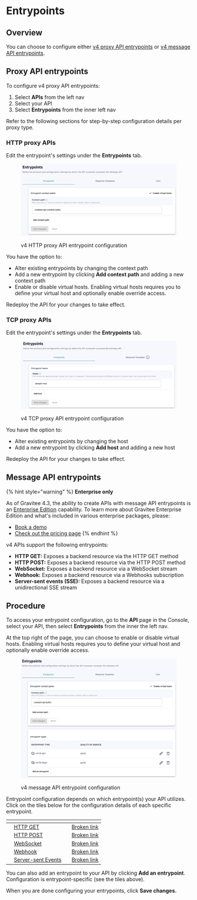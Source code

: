 # Entrypoints

## Overview

You can choose to configure either [v4 proxy API entrypoints](./#proxy-api-entrypoints) or [v4 message API entrypoints](./#message-api-entrypoints).

## Proxy API entrypoints

To configure v4 proxy API entrypoints:

1. Select **APIs** from the left nav
2. Select your API&#x20;
3. Select **Entrypoints** from the inner left nav&#x20;

Refer to the following sections for step-by-step configuration details per proxy type.

### HTTP proxy APIs

Edit the entrypoint's settings under the **Entrypoints** tab.

<figure><img src="../../../.gitbook/assets/edit HTTP entrypoint.png" alt=""><figcaption><p>v4 HTTP proxy API entrypoint configuration</p></figcaption></figure>

You have the option to:&#x20;

* Alter existing entrypoints by changing the context path
* Add a new entrypoint by clicking **Add context path** and adding a new context path
* Enable or disable virtual hosts. Enabling virtual hosts requires you to define your virtual host and optionally enable override access.

Redeploy the API for your changes to take effect.

### TCP proxy APIs

Edit the entrypoint's settings under the **Entrypoints** tab.

<figure><img src="../../../.gitbook/assets/tcp_entrypoints.png" alt=""><figcaption><p>v4 TCP proxy API entrypoint configuration</p></figcaption></figure>

You have the option to:&#x20;

* Alter existing entrypoints by changing the host
* Add a new entrypoint by clicking **Add host** and adding a new host

Redeploy the API for your changes to take effect.

## Message API entrypoints

{% hint style="warning" %}
**Enterprise only**

As of Gravitee 4.3, the ability to create APIs with message API entrypoints is an [Enterprise Edition](../../../introduction/apim-enterprise-edition.md) capability. To learn more about Gravitee Enterprise Edition and what's included in various enterprise packages, please:

* [Book a demo](https://app.gitbook.com/o/8qli0UVuPJ39JJdq9ebZ/s/rYZ7tzkLjFVST6ex6Jid/)
* [Check out the pricing page](https://www.gravitee.io/pricing)
{% endhint %}

v4 APIs support the following entrypoints:

* **HTTP GET:** Exposes a backend resource via the HTTP GET method
* **HTTP POST:** Exposes a backend resource via the HTTP POST method
* **WebSocket:** Exposes a backend resource via a WebSocket stream
* **Webhook:** Exposes a backend resource via a Webhooks subscription
* **Server-sent events (SSE):** Exposes a backend resource via a unidirectional SSE stream

## Procedure

To access your entrypoint configuration, go to the **API** page in the Console, select your API, then select **Entrypoints** from the inner the left nav.

At the top right of the page, you can choose to enable or disable virtual hosts. Enabling virtual hosts requires you to define your virtual host and optionally enable override access.

<figure><img src="../../../.gitbook/assets/configure v4 message entrypoints.png" alt=""><figcaption><p>v4 message API entrypoint configuration</p></figcaption></figure>

Entrypoint configuration depends on which entrypoint(s) your API utilizes. Click on the tiles below for the configuration details of each specific entrypoint.

<table data-view="cards"><thead><tr><th></th><th></th><th></th><th data-hidden data-card-target data-type="content-ref"></th></tr></thead><tbody><tr><td></td><td><a href="http-get.md">HTTP GET</a></td><td></td><td><a href="broken-reference">Broken link</a></td></tr><tr><td></td><td><a href="http-post.md">HTTP POST</a></td><td></td><td><a href="broken-reference">Broken link</a></td></tr><tr><td></td><td><a href="websocket.md">WebSocket</a></td><td></td><td><a href="broken-reference">Broken link</a></td></tr><tr><td></td><td><a href="webhook.md">Webhook</a></td><td></td><td><a href="broken-reference">Broken link</a></td></tr><tr><td></td><td><a href="server-sent-events.md">Server-sent Events</a></td><td></td><td><a href="broken-reference">Broken link</a></td></tr></tbody></table>

You can also add an entrypoint to your API by clicking **Add an entrypoint**. Configuration is entrypoint-specific (see the tiles above).

When you are done configuring your entrypoints, click **Save changes.**
